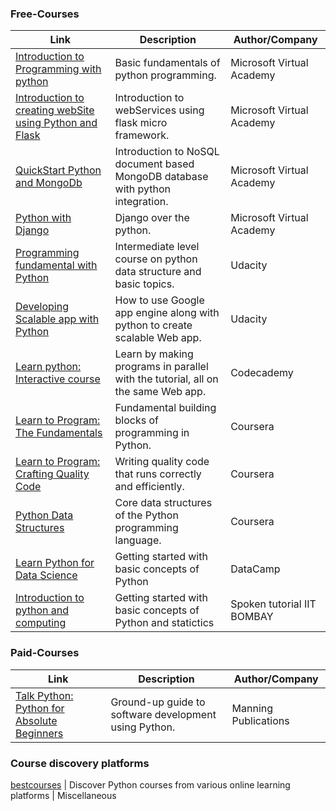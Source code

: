 
### Free-Courses

Link | Description | Author/Company
------------ | ------------- | -------------
[Introduction to Programming with python](https://goo.gl/x26dEr) |  Basic fundamentals of python programming. | Microsoft Virtual Academy
[Introduction to creating webSite using Python and Flask](https://goo.gl/6a97aw) | Introduction to webServices using flask micro framework. | Microsoft Virtual Academy
[QuickStart Python and MongoDb](https://goo.gl/lNUHcE) | Introduction to NoSQL document based MongoDB database with python integration. | Microsoft Virtual Academy
[Python with Django](https://goo.gl/DVM0m5) | Django over the python. | Microsoft Virtual Academy
[Programming fundamental with Python](https://goo.gl/JEdLMw) | Intermediate level course on python data structure and basic topics. | Udacity
[Developing Scalable app with Python](https://goo.gl/EwWZDW) | How to use Google app engine along with python to create scalable Web app. | Udacity
[Learn python: Interactive course](https://www.codecademy.com/tracks/python) | Learn by making programs in parallel with the tutorial, all on the same Web app. | Codecademy
[Learn to Program: The Fundamentals](https://www.coursera.org/learn/learn-to-program/home) | Fundamental building blocks of programming in Python. | Coursera
[Learn to Program: Crafting Quality Code](https://www.coursera.org/learn/program-code) | Writing quality code that runs correctly and efficiently. | Coursera
[Python Data Structures](https://www.coursera.org/learn/python-data) | Core data structures of the Python programming language. | Coursera
[Learn Python for Data Science](https://www.datacamp.com/courses/intro-to-python-for-data-science) | Getting started with basic concepts of Python | DataCamp
[Introduction to python and computing](http://spoken-tutorial.org/tutorial-search/?search_foss=Python&search_language=English) | Getting started with basic concepts of Python and statictics| Spoken tutorial IIT BOMBAY

### Paid-Courses
Link | Description | Author/Company
------------ | ------------- | -------------
[Talk Python: Python for Absolute Beginners](https://www.manning.com/livevideo/talk-python-python-for-absolute-beginners) |  Ground-up guide to software development using Python. | Manning Publications


### Course discovery platforms
[bestcourses](https://bestcourses.io/results?q=python&size=n_20_n) |  Discover Python courses from various online learning platforms | Miscellaneous
